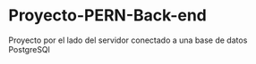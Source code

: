 # Proyecto-PERN-Back-end
Proyecto por el lado del servidor conectado a una base de datos PostgreSQl

